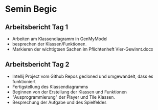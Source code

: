 
# Semin Begic

## Arbeitsbericht Tag 1 

 * Arbeiten am Klassendiagramm in GenMyModel 
 * besprechen der Klassen/Funktionen. 
 * Markieren der wichtigtsen Sachen im Pflichtenheft Vier-Gewinnt.docx

## Arbeitsbericht Tag 2

 * Intellij Project vom Github Repos gecloned und umgewandelt, dass es funktioniert
 * Fertigstellung des Klassendiagramms
 * Beginnen von der Erstellung der Klassen und Funktionen 
 * "Ausprogrammierung" der Player und Tile Klassen.
 * Besprechung der Aufgabe und des Spielfeldes
